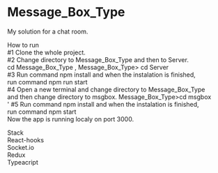 # Message_Box_Type
My solution for a chat room.<br>

How to run<br>
#1 Clone the whole project.<br>
#2 Change directory to Message_Box_Type and then to Server.<br>
cd Message_Box_Type , Message_Box_Type> cd Server<br>
#3 Run command npm install and when the instalation is finished,<br>
run command npm run start<br> 
#4 Open a new terminal and change directory to Message_Box_Type <br>
and then change directory to msgbox. Message_Box_Type>cd msgbox<br>'
#5 Run command npm install and when the instalation is finished,<br>
run command npm start<br>
Now the app is running localy on port 3000.<br>

Stack<br>
React-hooks<br>
Socket.io<br>
Redux<br>
Typeacript<br>
